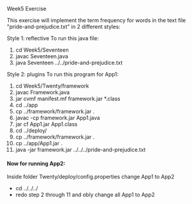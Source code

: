 Week5 Exercise

This exercise will implement the term frequency for words in the text file "pride-and-prejudice.txt" in 2 different styles:

Style 1: reflective 
To run this java file:
1) cd Week5/Seventeen
2) javac Seventeen.java
3) java Seventeen ../../pride-and-prejudice.txt

Style 2: plugins 
To run this program for App1:
1) cd Week5/Twenty/framework 
2) javac Framework.java
3) jar cvmf manifest.mf framework.jar *.class
4) cd ../app
5) cp ../framework/framework.jar .
6) javac -cp framework.jar App1.java
7) jar cf App1.jar App1.class
8) cd ../deploy/
9) cp ../framework/framework.jar .
10) cp ../app/App1.jar .
11) java -jar framework.jar ../../../pride-and-prejudice.txt

#### Now for running App2:
  Inside folder Twenty/deploy/config.properties change App1 to App2  
- cd  ../../../
- redo step 2 through 11 and obly change all App1 to App2


